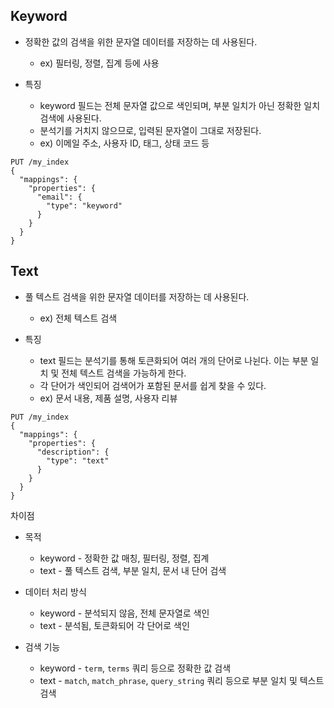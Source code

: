 ## Keyword
* 정확한 값의 검색을 위한 문자열 데이터를 저장하는 데 사용된다.
   * ex) 필터링, 정렬, 집계 등에 사용

* 특징 
  * keyword 필드는 전체 문자열 값으로 색인되며, 부분 일치가 아닌 정확한 일치 검색에 사용된다. 
  * 분석기를 거치지 않으므로, 입력된 문자열이 그대로 저장된다. 
  * ex) 이메일 주소, 사용자 ID, 태그, 상태 코드 등
```
PUT /my_index
{
  "mappings": {
    "properties": {
      "email": {
        "type": "keyword"
      }
    }
  }
}
```

## Text
* 풀 텍스트 검색을 위한 문자열 데이터를 저장하는 데 사용된다.
  * ex) 전체 텍스트 검색

* 특징
  * text 필드는 분석기를 통해 토큰화되어 여러 개의 단어로 나뉜다. 이는 부분 일치 및 전체 텍스트 검색을 가능하게 한다. 
  * 각 단어가 색인되어 검색어가 포함된 문서를 쉽게 찾을 수 있다. 
  * ex) 문서 내용, 제품 설명, 사용자 리뷰

```
PUT /my_index
{
  "mappings": {
    "properties": {
      "description": {
        "type": "text"
      }
    }
  }
}

```

차이점
* 목적 
  * keyword - 정확한 값 매칭, 필터링, 정렬, 집계
  * text - 풀 텍스트 검색, 부분 일치, 문서 내 단어 검색

* 데이터 처리 방식
  * keyword - 분석되지 않음, 전체 문자열로 색인
  * text - 분석됨, 토큰화되어 각 단어로 색인
  
* 검색 기능
  * keyword - `term`, `terms` 쿼리 등으로 정확한 값 검색
  * text - `match`, `match_phrase`, `query_string` 쿼리 등으로 부분 일치 및 텍스트 검색